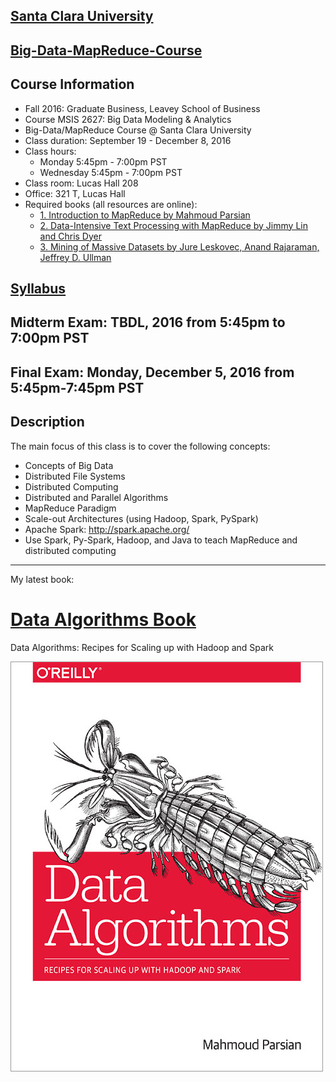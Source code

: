 [Santa Clara University](http://scu.edu/)
-----------------------------------------

[Big-Data-MapReduce-Course](https://www.scu.edu/business/ms-information-systems/curriculum/msis-courses/)
----------------------------

Course Information
------------------
* Fall 2016: Graduate Business, Leavey School of Business
* Course MSIS 2627: Big Data Modeling & Analytics
* Big-Data/MapReduce Course @ Santa Clara University
* Class duration: September 19 - December 8, 2016
* Class hours: 
	* Monday 5:45pm - 7:00pm PST
	* Wednesday 5:45pm - 7:00pm PST
* Class room: Lucas Hall 208 
* Office: 321 T, Lucas Hall
* Required books (all resources are online):
	* [1. Introduction to MapReduce by Mahmoud Parsian](http://mapreduce4hackers.com/docs/Introduction-to-MapReduce.pdf)
	* [2. Data-Intensive Text Processing with MapReduce by Jimmy Lin and Chris Dyer](https://lintool.github.io/MapReduceAlgorithms/ed1n/MapReduce-algorithms.pdf)
	* [3. Mining of Massive Datasets by Jure Leskovec, Anand Rajaraman, Jeffrey D. Ullman](http://infolab.stanford.edu/~ullman/mmds/book.pdf)

[Syllabus](./syllabus/Fall-2016/)
------------------------------------

Midterm Exam: TBDL, 2016 from 5:45pm to 7:00pm PST
------------------

Final Exam: Monday, December 5, 2016 from 5:45pm-7:45pm PST
--------------------------------------------------------

Description
-----------
The main focus of this class is to cover the following concepts:
* Concepts of Big Data
* Distributed File Systems
* Distributed Computing
* Distributed and Parallel Algorithms
* MapReduce Paradigm
* Scale-out Architectures (using Hadoop, Spark, PySpark)
* Apache Spark: http://spark.apache.org/
* Use Spark, Py-Spark, Hadoop, and Java to teach MapReduce and distributed computing

---------------------------

My latest book:

[Data Algorithms Book](http://shop.oreilly.com/product/0636920033950.do)
======================
Data Algorithms: Recipes for Scaling up with Hadoop and Spark


[![Data Algorithms Book](images/large-image.jpg)](http://shop.oreilly.com/product/0636920033950.do)

